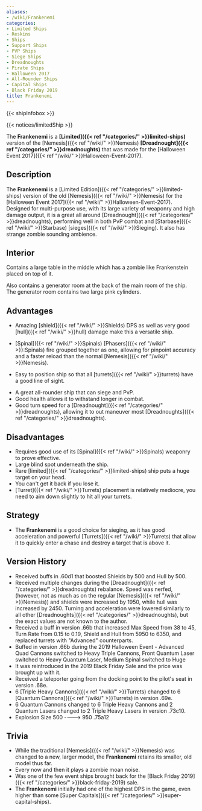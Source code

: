 ```yaml
---
aliases:
- /wiki/Frankenemi
categories:
- Limited Ships
- Reskins
- Ships
- Support Ships
- PVP Ships
- Siege Ships
- Dreadnoughts
- Pirate Ships
- Halloween 2017
- All-Rounder Ships
- Capital Ships
- Black Friday 2019
title: Frankenemi
---  
```


{{< shipInfobox >}}   

{{< notices/limitedShip >}} 

The **Frankenemi** is a **[Limited]({{< ref "/categories/" >}}limited-ships)** version of the [Nemesis]({{< ref "/wiki/" >}}Nemesis) **[Dreadnought]({{< ref "/categories/" >}}dreadnoughts)** that was made for the [Halloween Event 2017]({{< ref "/wiki/" >}}Halloween-Event-2017).  

## Description

The **Frankenemi** is a [Limited Edition]({{< ref "/categories/" >}}limited-ships) version of the old [Nemesis]({{< ref "/wiki/" >}}Nemesis) for the [Halloween Event 2017]({{< ref "/wiki/" >}}Halloween-Event-2017). Designed for multi-purpose use, with its large variety of weaponry and high damage output, it is a great all around [Dreadnought]({{< ref "/categories/" >}}dreadnoughts), performing well in both PvP combat and [Starbase]({{< ref "/wiki/" >}}Starbase) [sieges]({{< ref "/wiki/" >}}Sieging). It also has strange zombie sounding ambience.

## Interior

Contains a large table in the middle which has a zombie like Frankenstein placed on top of it.

Also contains a generator room at the back of the main room of the ship. The generator room contains two large pink cylinders.

## Advantages

- Amazing [shield]({{< ref "/wiki/" >}}Shields) DPS as well as very good [hull]({{< ref "/wiki/" >}}hull) damage make this a versatile ship.

<!-- -->

- [Spinal]({{< ref "/wiki/" >}}Spinals) [Phasers]({{< ref "/wiki/" >}}:Spinals) fire grouped together as one, allowing for pinpoint accuracy and a faster reload than the normal [Nemesis]({{< ref "/wiki/" >}}Nemesis).

<!-- -->

- Easy to position ship so that all [turrets]({{< ref "/wiki/" >}}turrets) have a good line of sight.

<!-- -->

- A great all-rounder ship that can siege and PvP.
- Good health allows it to withstand longer in combat.
- Good turn speed for a [Dreadnought]({{< ref "/categories/" >}}dreadnoughts), allowing it to out maneuver most [Dreadnoughts]({{< ref "/categories/" >}}dreadnoughts).

## Disadvantages

- Requires good use of its [Spinal]({{< ref "/wiki/" >}}Spinals) weaponry to prove effective.
- Large blind spot underneath the ship.
- Rare [limited]({{< ref "/categories/" >}}limited-ships) ship puts a huge target on your head.
- You can't get it back if you lose it.
- [Turret]({{< ref "/wiki/" >}}Turrets) placement is relatively mediocre, you need to aim down slightly to hit all your turrets.

## Strategy

- The **Frankenemi** is a good choice for sieging, as it has good acceleration and powerful [Turrets]({{< ref "/wiki/" >}}Turrets) that allow it to quickly enter a chase and destroy a target that is above it.

## Version History 

- Received buffs in .60d1 that boosted Shields by 500 and Hull by 500.
- Received multiple changes during the [Dreadnought]({{< ref "/categories/" >}}dreadnoughts) rebalance. Speed was nerfed, (however, not as much as on the regular [Nemesis]({{< ref "/wiki/" >}}Nemesis)) and shields were increased by 1950, while hull was increased by 2450. Turning and acceleration were lowered similarly to all other [Dreadnoughts]({{< ref "/categories/" >}}dreadnoughts), but the exact values are not known to the author.
- Received a buff in version .66b that increased Max Speed from 38 to 45, Turn Rate from 0.15 to 0.19, Shield and Hull from 5950 to 6350, and replaced turrets with "Advanced" counterparts.
- Buffed in version .66b during the 2019 Halloween Event - Advanced Quad Cannons switched to Heavy Triple Cannons, Front Quantum Laser switched to Heavy Quantum Laser, Medium Spinal switched to Huge
- It was reintroduced in the 2019 Black Friday Sale and the price was brought up with it.
- Received a teleporter going from the docking point to the pilot's seat in version .68e.
- 6 [Triple Heavy Cannons]({{< ref "/wiki/" >}}Turrets) changed to 6 [Quantum Cannons]({{< ref "/wiki/" >}}Turrets) in version .69e.
- 6 Quantum Cannons changed to 6 Triple Heavy Cannons and 2 Quantum Lasers changed to 2 Triple Heavy Lasers in version .73c10.
- Explosion Size 500 ----> 950 .75a12

## Trivia

- While the traditional [Nemesis]({{< ref "/wiki/" >}}Nemesis) was changed to a new, larger model, the **Frankenemi** retains its smaller, old model thus far.
- Every now and then it plays a zombie moan noise.
- Was one of the few event ships brought back for the [Black Friday 2019]({{< ref "/categories/" >}}black-friday-2019) sale.
- The **Frankenemi** initially had one of the highest DPS in the game, even higher than some [Super Capitals]({{< ref "/categories/" >}}super-capital-ships).